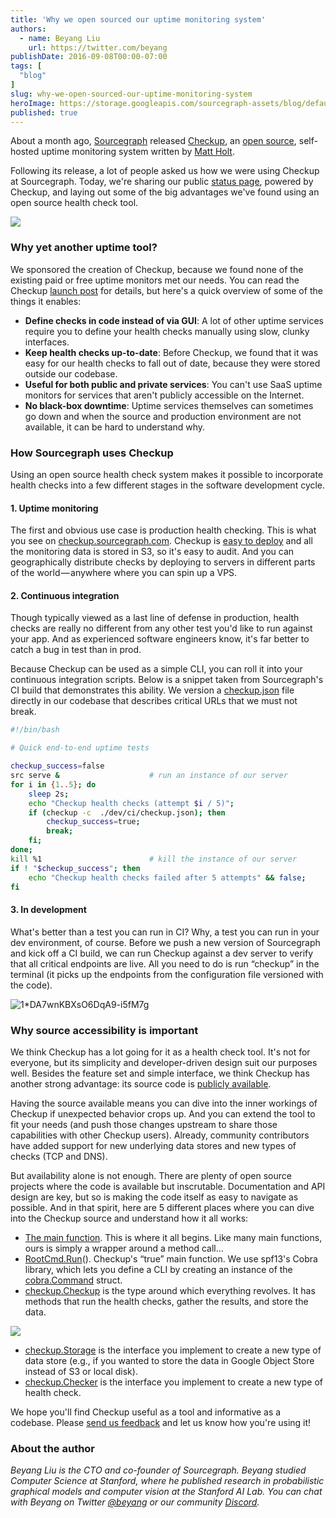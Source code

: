 ```yaml
---
title: 'Why we open sourced our uptime monitoring system'
authors:
  - name: Beyang Liu
    url: https://twitter.com/beyang
publishDate: 2016-09-08T00:00-07:00
tags: [
  "blog"
]
slug: why-we-open-sourced-our-uptime-monitoring-system
heroImage: https://storage.googleapis.com/sourcegraph-assets/blog/default_hero_social.png
published: true
---
```




About a month ago, [Sourcegraph](https://sourcegraph.com/) released [Checkup](https://sourcegraph.github.io/checkup/), an [open source](https://sourcegraph.com/github.com/sourcegraph/checkup/-/blob/checkup.go), self-hosted uptime monitoring system written by [Matt Holt](https://github.com/mholt).

Following its release, a lot of people asked us how we were using Checkup at Sourcegraph. Today, we're sharing our public [status page](http://checkup.sourcegraph.com/), powered by Checkup, and laying out some of the big advantages we've found using an open source health check tool.

[![](https://cdn-images-1.medium.com/max/1000/1*9ytaM5nY14EhaIOQlDWp9g.png)](http://checkup.sourcegraph.com/)

### Why yet another uptime tool?

We sponsored the creation of Checkup, because we found none of the existing paid or free uptime monitors met our needs. You can read the Checkup [launch post](https://text.sourcegraph.com/announcing-checkup-simple-self-hosted-health-checks-c5707cf729ab) for details, but here's a quick overview of some of the things it enables:

*   **Define checks in code instead of via GUI**: A lot of other uptime services require you to define your health checks manually using slow, clunky interfaces.
*   **Keep health checks up-to-date**: Before Checkup, we found that it was easy for our health checks to fall out of date, because they were stored outside our codebase.
*   **Useful for both public and private services**: You can't use SaaS uptime monitors for services that aren't publicly accessible on the Internet.
*   **No black-box downtime**: Uptime services themselves can sometimes go down and when the source and production environment are not available, it can be hard to understand why.

### How Sourcegraph uses Checkup

Using an open source health check system makes it possible to incorporate health checks into a few different stages in the software development cycle.

#### 1\. Uptime monitoring

The first and obvious use case is production health checking. This is what you see on [checkup.sourcegraph.com](http://checkup.sourcegraph.com). Checkup is [easy to deploy](https://github.com/sourcegraph/checkup#quick-start) and all the monitoring data is stored in S3, so it's easy to audit. And you can geographically distribute checks by deploying to servers in different parts of the world — anywhere where you can spin up a VPS.

#### 2\. Continuous integration

Though typically viewed as a last line of defense in production, health checks are really no different from any other test you'd like to run against your app. And as experienced software engineers know, it's far better to catch a bug in test than in prod.

Because Checkup can be used as a simple CLI, you can roll it into your continuous integration scripts. Below is a snippet taken from Sourcegraph's CI build that demonstrates this ability. We version a [checkup.json](https://github.com/sourcegraph/checkup#create-your-checkup-config) file directly in our codebase that describes critical URLs that we must not break.

```bash
#!/bin/bash

# Quick end-to-end uptime tests

checkup_success=false
src serve &                    # run an instance of our server
for i in {1..5}; do
    sleep 2s;
    echo "Checkup health checks (attempt $i / 5)";
    if (checkup -c  ./dev/ci/checkup.json); then
        checkup_success=true;
        break;
    fi;
done;
kill %1                        # kill the instance of our server
if ! "$checkup_success"; then
    echo "Checkup health checks failed after 5 attempts" && false;
fi
```

#### 3\. In development

What's better than a test you can run in CI? Why, a test you can run in your dev environment, of course. Before we push a new version of Sourcegraph and kick off a CI build, we can run Checkup against a dev server to verify that all critical endpoints are live. All you need to do is run “checkup” in the terminal (it picks up the endpoints from the configuration file versioned with the code).

![1*DA7wnKBXsO6DqA9-i5fM7g](//images.contentful.com/le3mxztn6yoo/4ELiiWb7hmQCU4EUMikUwq/b4781a836fd6da394df82a39d4d4d7e9/1_DA7wnKBXsO6DqA9-i5fM7g.png)

### Why source accessibility is important

We think Checkup has a lot going for it as a health check tool. It's not for everyone, but its simplicity and developer-driven design suit our purposes well. Besides the feature set and simple interface, we think Checkup has another strong advantage: its source code is [publicly available](https://sourcegraph.com/github.com/sourcegraph/checkup/-/blob/checkup.go).

Having the source available means you can dive into the inner workings of Checkup if unexpected behavior crops up. And you can extend the tool to fit your needs (and push those changes upstream to share those capabilities with other Checkup users). Already, community contributors have added support for new underlying data stores and new types of checks (TCP and DNS).

But availability alone is not enough. There are plenty of open source projects where the code is available but inscrutable. Documentation and API design are key, but so is making the code itself as easy to navigate as possible. And in that spirit, here are 5 different places where you can dive into the Checkup source and understand how it all works:

*   [The main function](https://sourcegraph.com/github.com/sourcegraph/checkup@d7cd4db3ced36aea99e56f3ed13d877688bff20c/-/def/GoPackage/github.com/sourcegraph/checkup/cmd/checkup/-/main.go/main). This is where it all begins. Like many main functions, ours is simply a wrapper around a method call…
*   [RootCmd.Run](https://sourcegraph.com/github.com/sourcegraph/checkup@d7cd4db3ced36aea99e56f3ed13d877688bff20c/-/def/GoPackage/github.com/sourcegraph/checkup/cmd/-/RootCmd)(). Checkup's “true” main function. We use spf13's Cobra library, which lets you define a CLI by creating an instance of the [cobra.Command](https://sourcegraph.com/github.com/spf13/cobra@9c28e4bbd74e5c3ed7aacbc552b2cab7cfdfe744/-/def/GoPackage/github.com/spf13/cobra/-/Command) struct.
*   [checkup.Checkup](https://sourcegraph.com/github.com/sourcegraph/checkup@d7cd4db3ced36aea99e56f3ed13d877688bff20c/-/def/GoPackage/github.com/sourcegraph/checkup/-/Checkup) is the type around which everything revolves. It has methods that run the health checks, gather the results, and store the data.

[![](https://cdn-images-1.medium.com/max/800/1*23ZnZM_RcH-yVzI2Fo0BLw.png)](https://sourcegraph.com/github.com/sourcegraph/checkup@d7cd4db3ced36aea99e56f3ed13d877688bff20c/-/def/GoPackage/github.com/sourcegraph/checkup/-/Checkup)

*   [checkup.Storage](https://sourcegraph.com/github.com/sourcegraph/checkup@d7cd4db3ced36aea99e56f3ed13d877688bff20c/-/def/GoPackage/github.com/sourcegraph/checkup/-/Checkup/Storage) is the interface you implement to create a new type of data store (e.g., if you wanted to store the data in Google Object Store instead of S3 or local disk).
*   [checkup.Checker](https://sourcegraph.com/github.com/sourcegraph/checkup@d7cd4db3ced36aea99e56f3ed13d877688bff20c/-/def/GoPackage/github.com/sourcegraph/checkup/-/Checker) is the interface you implement to create a new type of health check.

We hope you'll find Checkup useful as a tool and informative as a codebase. Please [send us feedback](https://twitter.com/sourcegraph) and let us know how you're using it!

### About the author

_Beyang Liu is the CTO and co-founder of Sourcegraph. Beyang studied Computer Science at Stanford, where he published research in probabilistic graphical models and computer vision at the Stanford AI Lab. You can chat with Beyang on Twitter [@beyang](https://twitter.com/beyang) or our community [Discord](https://discord.com/invite/vqsBW8m5Y8)._
